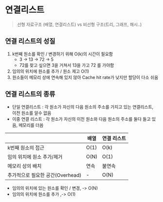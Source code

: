 # 연결리스트
> 선형 자료구조 (배열, 연결리스트) vs 비선형 구조(트리, 그래프, 해시..)

## 연결 리스트의 성질
1. k번째 원소를 확인 / 변경하기 위해 O(k)의 시간이 필요함
	- 3 -> 13 -> 72 -> 5
	- 72를 찾고 싶으면 3을 거쳐서 13을 가고 72 를 가야함
2. 임의의 위치에 원소를 추가 / 원소 제고 O(1)
3. 원소들이 메모리 상에 연속해 있지 않아 Cache hit rate가 낮지만 할당이 다소 쉬움  


## 연결 리스트의 종류
- 단일 연결리스트 : 각 원소가 자신의 다음 원소의 주소를 가지고 있는 연결리스트, 이전 원소를 알수 없음
- 이중 연결 리스트 : 각 원소가 자신의 이전 원소와 다음 원소의 주소를 둘다 들고 있음, 메모리를 더씀

||배열|연결 리스트|
|------|---|---|
|k번째 원소의 접근|O(1)|O(k)|
|임의 위치에 원소 추가/제거|O(N)|O(1)|
|메모리 상의 배치|연속|불연속|
|추가적으로 필요한 공간(Overhead)|-|O(N)|


- 임의의 위치에 있는 원소를 확인 / 변경, -> O(N)
- 임의의 위치에 원소를 추가 ,-> O(1) 
